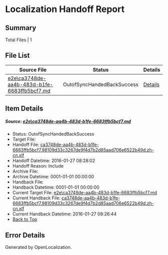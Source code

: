 # <a name='report-top'></a> Localization Handoff Report

## Summary
 Total Files | 1

## File List
 Source File | Status | Details 
 ----------- | ------ | ------- 
 [e2e\ca3748de-aa4b-483d-b1fe-6683ffb5bcf7.md](https://github.com/OpenLocalizationTest/oltest/blob/55558463e9929e30fba8654eeebe9d9dd1d0368f/e2e/ca3748de-aa4b-483d-b1fe-6683ffb5bcf7.md) | OutofSyncHandedBackSuccess | [Details](#a46b247f4af3a74756abdbab2408a07555ac649f1)

## Item Details
##### <a name='a46b247f4af3a74756abdbab2408a07555ac649f1'></a> Source: [e2e\ca3748de-aa4b-483d-b1fe-6683ffb5bcf7.md](https://github.com/OpenLocalizationTest/oltest/blob/55558463e9929e30fba8654eeebe9d9dd1d0368f/e2e/ca3748de-aa4b-483d-b1fe-6683ffb5bcf7.md)
* Status: OutofSyncHandedBackSuccess
* Target File: 
* Handoff File: [ca3748de-aa4b-483d-b1fe-6683ffb5bcf7.98109d33c3267de9f4d7b2d85aad706e6522b49d.zh-cn.xlf](https://github.com/OpenLocalizationTestOrg/olhandoff/blob/363b6bac8bc2d34baefa4099d1981d1edb56d8da/ol-handoff/OpenLocalizationTestOrg/oltest.zh-cn/tianzh/ca3748de-aa4b-483d-b1fe-6683ffb5bcf7.98109d33c3267de9f4d7b2d85aad706e6522b49d.zh-cn.xlf)
* Handoff Datetime: 2016-01-27 08:28:02
* Handoff Reason: Include
* Archive File: 
* Archive Datetime: 0001-01-01 00:00:00
* Handback File: 
* Handback Datetime: 0001-01-01 00:00:00
* Current Target File: [e2e\ca3748de-aa4b-483d-b1fe-6683ffb5bcf7.md](https://github.com/OpenLocalizationTestOrg/oltest.zh-cn/blob/c01d9cd85cfb69c56a538fbe0cc8be0dc178b250/e2e/ca3748de-aa4b-483d-b1fe-6683ffb5bcf7.md)
* Current Handback File: [ca3748de-aa4b-483d-b1fe-6683ffb5bcf7.98109d33c3267de9f4d7b2d85aad706e6522b49d.zh-cn.xlf](https://github.com/OpenLocalizationTestOrg/olhandback/blob/fb74cefc8615913d7787e0a7b2930d4ff419ba61/ol-handback/OpenLocalizationTestOrg/oltest.zh-cn/tianzh/ca3748de-aa4b-483d-b1fe-6683ffb5bcf7.98109d33c3267de9f4d7b2d85aad706e6522b49d.zh-cn.xlf)
* Current Handback Datetime: 2016-01-27 08:26:44
* [Back to Top](#report-top)


## Error Details

Generated by OpenLocalization.
